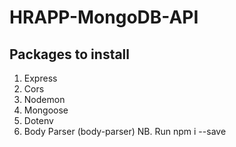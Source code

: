 # HRAPP-MongoDB-API

## Packages to install
1. Express 
2. Cors 
3. Nodemon 
4. Mongoose
5. Dotenv
6. Body Parser (body-parser)
NB. Run npm i <package-name> --save
